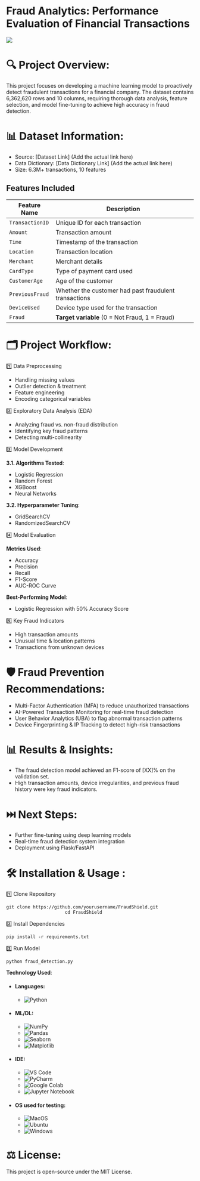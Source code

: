 # Fraud Analytics: Performance Evaluation of Financial Transactions

<img src= "image/binance-spot-trading-featured-image.avif" />

# 🔍 Project Overview: 
This project focuses on developing a machine learning model to proactively detect fraudulent transactions for a financial company. The dataset contains 6,362,620 rows and 10 columns, requiring thorough data analysis, feature selection, and model fine-tuning to achieve high accuracy in fraud detection.

# 📊 Dataset Information: 
- Source: [Dataset Link] (Add the actual link here)
- Data Dictionary: [Data Dictionary Link] (Add the actual link here)
- Size: 6.3M+ transactions, 10 features
  
## Features Included

| Feature Name      | Description                                      |
|------------------|--------------------------------------------------|
| `TransactionID`  | Unique ID for each transaction                   |
| `Amount`        | Transaction amount                                |
| `Time`          | Timestamp of the transaction                      |
| `Location`      | Transaction location                              |
| `Merchant`      | Merchant details                                  |
| `CardType`      | Type of payment card used                        |
| `CustomerAge`   | Age of the customer                               |
| `PreviousFraud` | Whether the customer had past fraudulent transactions |
| `DeviceUsed`    | Device type used for the transaction             |
| `Fraud`         | **Target variable** (0 = Not Fraud, 1 = Fraud)   |

# 🗂 Project Workflow: 

1️⃣ Data Preprocessing
   - Handling missing values
   - Outlier detection & treatment
   - Feature engineering
   - Encoding categorical variables

2️⃣ Exploratory Data Analysis (EDA)
  - Analyzing fraud vs. non-fraud distribution
  - Identifying key fraud patterns
  - Detecting multi-collinearity

3️⃣ Model Development

   **3.1. Algorithms Tested**:
  - Logistic Regression
  - Random Forest
  - XGBoost
  - Neural Networks

  **3.2. Hyperparameter Tuning**:
  - GridSearchCV
  - RandomizedSearchCV

4️⃣ Model Evaluation

**Metrics Used**:
- Accuracy
- Precision
- Recall
- F1-Score
- AUC-ROC Curve

**Best-Performing Model**:
- Logistic Regression with 50% Accuracy Score

5️⃣ Key Fraud Indicators
- High transaction amounts
- Unusual time & location patterns
- Transactions from unknown devices

# 🛡️ Fraud Prevention Recommendations: 

- Multi-Factor Authentication (MFA) to reduce unauthorized transactions
- AI-Powered Transaction Monitoring for real-time fraud detection
- User Behavior Analytics (UBA) to flag abnormal transaction patterns
- Device Fingerprinting & IP Tracking to detect high-risk transactions

# 📊 Results & Insights:

- The fraud detection model achieved an F1-score of [XX]% on the validation set.
- High transaction amounts, device irregularities, and previous fraud history were key fraud indicators.

# ⏭️ Next Steps: 
- Further fine-tuning using deep learning models
- Real-time fraud detection system integration
- Deployment using Flask/FastAPI

# 🛠️ Installation & Usage :
1️⃣ Clone Repository
 ```
git clone https://github.com/yourusername/FraudShield.git
                       cd FraudShield
```


2️⃣ Install Dependencies
 ```
pip install -r requirements.txt
 ```
3️⃣ Run Model
 ```
python fraud_detection.py
 ```
   
**Technology Used**:
- #### Languages:
  - ![Python](https://img.shields.io/badge/python-3670A0?style=for-the-badge&logo=python&logoColor=ffdd54)
- #### ML/DL:
  - ![NumPy](https://img.shields.io/badge/numpy-%23013243.svg?style=for-the-badge&logo=numpy&logoColor=white)
  - ![Pandas](https://img.shields.io/badge/pandas-%23150458.svg?style=for-the-badge&logo=pandas&logoColor=white)
  - ![Seaborn](https://img.shields.io/badge/Seaborn-%23F7931E.svg?style=for-the-badge&logo=Seaborn&logoColor=white)
  - ![Matplotlib](https://img.shields.io/badge/Matplotlib-%23ffffff.svg?style=for-the-badge&logo=Matplotlib&logoColor=black)
- #### IDE:
  - ![VS Code](https://img.shields.io/badge/Visual_Studio_Code-0078D4?style=for-the-badge&logo=visual%20studio%20code&logoColor=white)
  -  ![PyCharm](https://img.shields.io/badge/pycharm-143?style=for-the-badge&logo=pycharm&logoColor=black&color=black&labelColor=green)
  - ![Google Colab](https://img.shields.io/badge/Google%20Colab-%23F9A825.svg?style=for-the-badge&logo=googlecolab&logoColor=white)
  - ![Jupyter Notebook](https://img.shields.io/badge/jupyter-%23FA0F00.svg?style=for-the-badge&logo=jupyter&logoColor=white)
- #### OS used for testing:
  - ![MacOS](https://img.shields.io/badge/mac%20os-000000?style=for-the-badge&logo=apple&logoColor=white)
  - ![Ubuntu](https://img.shields.io/badge/Ubuntu-E95420?style=for-the-badge&logo=ubuntu&logoColor=white)
  - ![Windows](https://img.shields.io/badge/Windows-0078D6?style=for-the-badge&logo=windows&logoColor=white)

# ⚖️ License:
 This project is open-source under the MIT License.


